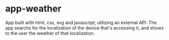 # app-weather
App built with html, css, svg and javascript; utilizing an external API.
The app searchs for the localization of the device that's accessing it, and shows to the user the weather of that localization. 
